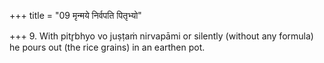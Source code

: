 +++
title = "09 मृन्मये निर्वपति पितृभ्यो"

+++
9. With pitr̥bhyo vo juṣṭaṁ nirvapāmi or silently (without any formula) he pours out (the rice grains) in an earthen pot.
